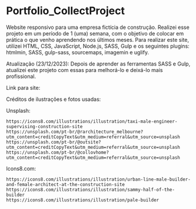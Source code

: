 # Portfolio_CollectProject

Website responsivo para uma empresa fictícia de construção. Realizei esse projeto em um período de 1 (uma) semana, com o objetivo de colocar em prática o que venho aprendendo nos últimos meses. Para realizar este site, utilizei HTML, CSS, JavaScript, Node.js, SASS, Gulp e os seguintes plugins: htmlmin, SASS, gulp-sass, sourcemaps, imagemin e uglify.

Atualização (23/12/2023): Depois de aprender as ferramentas SASS e Gulp, atualizei este projeto com essas para melhorá-lo e deixá-lo mais profissional.

Link para site:

Créditos de ilustrações e fotos usadas:

Unsplash:

    https://icons8.com/illustrations/illustration/taxi-male-engineer-supervising-construction-site
    https://unsplash.com/pt-br/@rarchitecture_melbourne?utm_content=creditCopyText&utm_medium=referral&utm_source=unsplash
    https://unsplash.com/pt-br/@outsite?utm_content=creditCopyText&utm_medium=referral&utm_source=unsplash
    https://unsplash.com/pt-br/@collovhome?utm_content=creditCopyText&utm_medium=referral&utm_source=unsplash

Icons8.com:

    https://icons8.com/illustrations/illustration/urban-line-male-builder-and-female-architect-at-the-construction-site
    https://icons8.com/illustrations/illustration/sammy-half-of-the-builder
    https://icons8.com/illustrations/illustration/pale-builder
